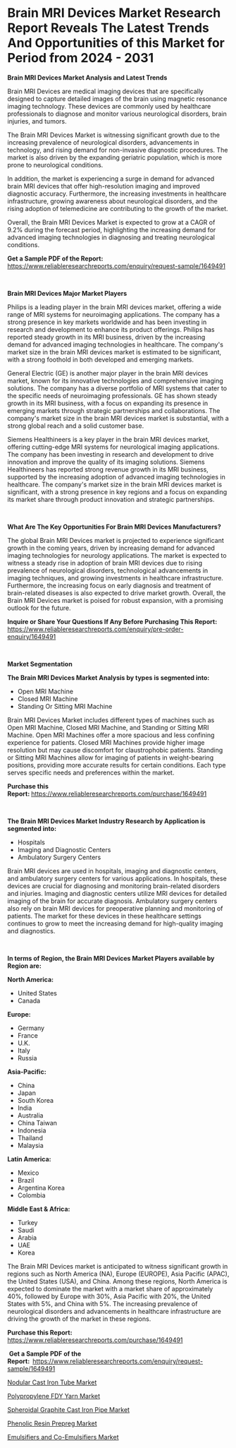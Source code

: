 <p><h1>Brain MRI Devices Market Research Report Reveals The Latest Trends And Opportunities of this Market for Period from 2024 - 2031</h1></p><p><strong>Brain MRI Devices Market Analysis and Latest Trends</strong></p>
<p><p>Brain MRI Devices are medical imaging devices that are specifically designed to capture detailed images of the brain using magnetic resonance imaging technology. These devices are commonly used by healthcare professionals to diagnose and monitor various neurological disorders, brain injuries, and tumors.</p><p>The Brain MRI Devices Market is witnessing significant growth due to the increasing prevalence of neurological disorders, advancements in technology, and rising demand for non-invasive diagnostic procedures. The market is also driven by the expanding geriatric population, which is more prone to neurological conditions.</p><p>In addition, the market is experiencing a surge in demand for advanced brain MRI devices that offer high-resolution imaging and improved diagnostic accuracy. Furthermore, the increasing investments in healthcare infrastructure, growing awareness about neurological disorders, and the rising adoption of telemedicine are contributing to the growth of the market.</p><p>Overall, the Brain MRI Devices Market is expected to grow at a CAGR of 9.2% during the forecast period, highlighting the increasing demand for advanced imaging technologies in diagnosing and treating neurological conditions.</p></p>
<p><strong>Get a Sample PDF of the Report:&nbsp;</strong> <a href="https://www.reliableresearchreports.com/enquiry/request-sample/1649491">https://www.reliableresearchreports.com/enquiry/request-sample/1649491</a></p>
<p>&nbsp;</p>
<p><strong>Brain MRI Devices Major Market Players</strong></p>
<p><p>Philips is a leading player in the brain MRI devices market, offering a wide range of MRI systems for neuroimaging applications. The company has a strong presence in key markets worldwide and has been investing in research and development to enhance its product offerings. Philips has reported steady growth in its MRI business, driven by the increasing demand for advanced imaging technologies in healthcare. The company's market size in the brain MRI devices market is estimated to be significant, with a strong foothold in both developed and emerging markets.</p><p>General Electric (GE) is another major player in the brain MRI devices market, known for its innovative technologies and comprehensive imaging solutions. The company has a diverse portfolio of MRI systems that cater to the specific needs of neuroimaging professionals. GE has shown steady growth in its MRI business, with a focus on expanding its presence in emerging markets through strategic partnerships and collaborations. The company's market size in the brain MRI devices market is substantial, with a strong global reach and a solid customer base.</p><p>Siemens Healthineers is a key player in the brain MRI devices market, offering cutting-edge MRI systems for neurological imaging applications. The company has been investing in research and development to drive innovation and improve the quality of its imaging solutions. Siemens Healthineers has reported strong revenue growth in its MRI business, supported by the increasing adoption of advanced imaging technologies in healthcare. The company's market size in the brain MRI devices market is significant, with a strong presence in key regions and a focus on expanding its market share through product innovation and strategic partnerships.</p></p>
<p>&nbsp;</p>
<p><strong>What Are The Key Opportunities For Brain MRI Devices Manufacturers?</strong></p>
<p><p>The global Brain MRI Devices market is projected to experience significant growth in the coming years, driven by increasing demand for advanced imaging technologies for neurology applications. The market is expected to witness a steady rise in adoption of brain MRI devices due to rising prevalence of neurological disorders, technological advancements in imaging techniques, and growing investments in healthcare infrastructure. Furthermore, the increasing focus on early diagnosis and treatment of brain-related diseases is also expected to drive market growth. Overall, the Brain MRI Devices market is poised for robust expansion, with a promising outlook for the future.</p></p>
<p><strong>Inquire or Share Your Questions If Any Before Purchasing This Report:</strong> <a href="https://www.reliableresearchreports.com/enquiry/pre-order-enquiry/1649491">https://www.reliableresearchreports.com/enquiry/pre-order-enquiry/1649491</a></p>
<p>&nbsp;</p>
<p><strong>Market Segmentation</strong></p>
<p><strong>The Brain MRI Devices Market Analysis by types is segmented into:</strong></p>
<p><ul><li>Open MRI Machine</li><li>Closed MRI Machine</li><li>Standing Or Sitting MRI Machine</li></ul></p>
<p><p>Brain MRI Devices Market includes different types of machines such as Open MRI Machine, Closed MRI Machine, and Standing or Sitting MRI Machine. Open MRI Machines offer a more spacious and less confining experience for patients. Closed MRI Machines provide higher image resolution but may cause discomfort for claustrophobic patients. Standing or Sitting MRI Machines allow for imaging of patients in weight-bearing positions, providing more accurate results for certain conditions. Each type serves specific needs and preferences within the market.</p></p>
<p><strong>Purchase this Report:&nbsp;</strong><a href="https://www.reliableresearchreports.com/purchase/1649491">https://www.reliableresearchreports.com/purchase/1649491</a></p>
<p>&nbsp;</p>
<p><strong>The Brain MRI Devices Market Industry Research by Application is segmented into:</strong></p>
<p><ul><li>Hospitals</li><li>Imaging and Diagnostic Centers</li><li>Ambulatory Surgery Centers</li></ul></p>
<p><p>Brain MRI devices are used in hospitals, imaging and diagnostic centers, and ambulatory surgery centers for various applications. In hospitals, these devices are crucial for diagnosing and monitoring brain-related disorders and injuries. Imaging and diagnostic centers utilize MRI devices for detailed imaging of the brain for accurate diagnosis. Ambulatory surgery centers also rely on brain MRI devices for preoperative planning and monitoring of patients. The market for these devices in these healthcare settings continues to grow to meet the increasing demand for high-quality imaging and diagnostics.</p></p>
<p>&nbsp;</p>
<p><strong>In terms of Region, the Brain MRI Devices Market Players available by Region are:</strong></p>
<p>
    <p> <strong> North America: </strong>
        <ul>
            <li>United States</li>
            <li>Canada</li>
        </ul>
        </p> 
    <p> <strong> Europe: </strong>
        <ul>
            <li>Germany</li>
            <li>France</li>
            <li>U.K.</li>
            <li>Italy</li>
            <li>Russia</li>
        </ul>
        </p> 
    <p> <strong> Asia-Pacific: </strong>
        <ul>
            <li>China</li>
            <li>Japan</li>
            <li>South Korea</li>
            <li>India</li>
            <li>Australia</li>
            <li>China Taiwan</li>
            <li>Indonesia</li>
            <li>Thailand</li>
            <li>Malaysia</li>
        </ul>
        </p> 
    <p> <strong> Latin America: </strong>
        <ul>
            <li>Mexico</li>
            <li>Brazil</li>
            <li>Argentina Korea</li>
            <li>Colombia</li>
        </ul>
        </p> 
    <p> <strong> Middle East & Africa: </strong>
        <ul>
            <li>Turkey</li>
            <li>Saudi</li>
            <li>Arabia</li>
            <li>UAE</li>
            <li>Korea</li>
        </ul>
    </p>
    </p>
<p><p>The Brain MRI Devices market is anticipated to witness significant growth in regions such as North America (NA), Europe (EUROPE), Asia Pacific (APAC), the United States (USA), and China. Among these regions, North America is expected to dominate the market with a market share of approximately 40%, followed by Europe with 30%, Asia Pacific with 20%, the United States with 5%, and China with 5%. The increasing prevalence of neurological disorders and advancements in healthcare infrastructure are driving the growth of the market in these regions.</p></p>
<p><strong>Purchase this Report: </strong><a href="https://www.reliableresearchreports.com/purchase/1649491">https://www.reliableresearchreports.com/purchase/1649491</a></p>
<p>&nbsp;<strong>Get a Sample PDF of the Report:&nbsp;&nbsp;</strong><a href="https://www.reliableresearchreports.com/enquiry/request-sample/1649491">https://www.reliableresearchreports.com/enquiry/request-sample/1649491</a></p>
<p><strong></strong></p>
<p><p><a href="https://medium.com/@sydniledner/nodular-cast-iron-tube-market-insights-into-market-cagr-market-trends-and-growth-strategies-5e5c5ee9ce22">Nodular Cast Iron Tube Market</a></p><p><a href="https://medium.com/@marcosratke/polypropylene-fdy-yarn-market-furnishes-information-on-market-share-market-trends-and-market-8f6db9668f26">Polypropylene FDY Yarn Market</a></p><p><a href="https://medium.com/@sydniledner/spheroidal-graphite-cast-iron-pipe-market-size-market-outlook-and-market-forecast-2024-to-2031-e12d01313fb2">Spheroidal Graphite Cast Iron Pipe Market</a></p><p><a href="https://medium.com/@craigholmes62/phenolic-resin-prepreg-market-furnishes-information-on-market-share-market-trends-and-market-989e35ee211f">Phenolic Resin Prepreg Market</a></p><p><a href="https://medium.com/@marcosratke/emulsifiers-and-co-emulsifiers-market-trends-and-market-analysis-forecasted-for-period-2024-2031-37782498b6d6">Emulsifiers and Co-Emulsifiers Market</a></p></p>